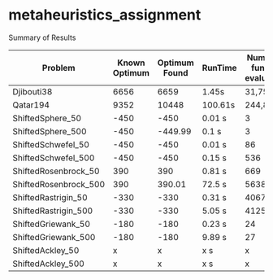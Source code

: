 # metaheuristics_assignment

Summary of Results

|  Problem  |  Known Optimum  |  Optimum Found  | RunTime |  Number of function evaluations  
|  ---  |  ---  |  ---  |  ---  |  ---  |
|  Djibouti38  |  6656  |  6659  |  1.45s |  31,758   |
|  Qatar194  |  9352  |  10448  |  100.61s |  244,853   |
|  ShiftedSphere_50  |  -450  |  -450  |  0.01 s |  3   |
|  ShiftedSphere_500  |  -450  |  -449.99  |  0.1 s |  3   |
|  ShiftedSchwefel_50  |  -450  |  -450  |  0.01 s |  86   |
|  ShiftedSchwefel_500  |  -450  |  -450  |  0.15 s |  536   |
|  ShiftedRosenbrock_50  |  390  |  390  |  0.81 s |  669   |
|  ShiftedRosenbrock_500  |  390  |  390.01  |  72.5 s |  5638   |
|  ShiftedRastrigin_50  |  -330  |  -330  |  0.31 s |  4067   |
|  ShiftedRastrigin_500  |  -330  |  -330  |  5.05 s |  41250   |
|  ShiftedGriewank_50  |  -180  |  -180  |  0.23 s |  24   |
|  ShiftedGriewank_500  |  -180  |  -180  |  9.89 s |  27   |
|  ShiftedAckley_50  |  x  |  x  |  x s |  x   |
|  ShiftedAckley_500  |  x  |  x  |  x s |  x   |
